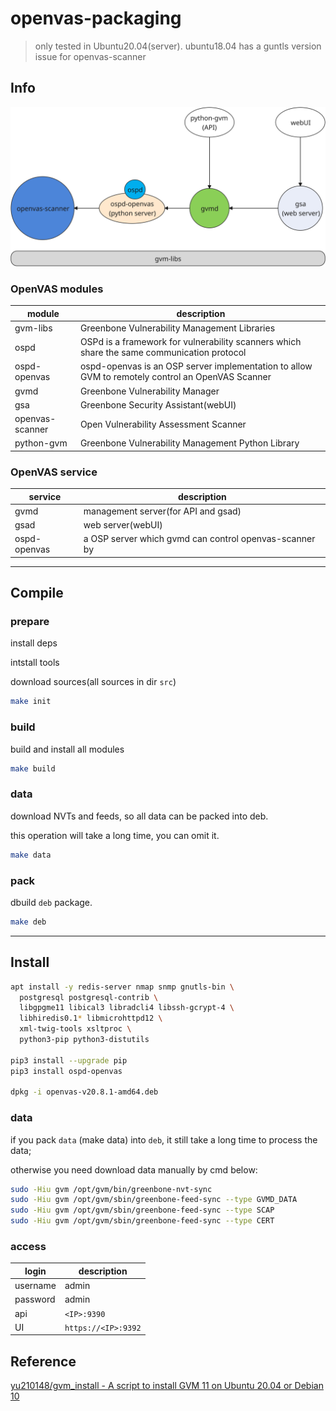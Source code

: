 # openvas-packaging

> only tested in Ubuntu20.04(server). ubuntu18.04 has a guntls version issue for openvas-scanner

## Info

![module](res/openvas-modules.svg)

### OpenVAS modules

| module          | description                                                                                      |
| --------------- | ------------------------------------------------------------------------------------------------ |
| gvm-libs        | Greenbone Vulnerability Management Libraries                                                     |
| ospd            | OSPd is a framework for vulnerability scanners which share the same communication protocol       |
| ospd-openvas    | ospd-openvas is an OSP server implementation to allow GVM to remotely control an OpenVAS Scanner |
| gvmd            | Greenbone Vulnerability Manager                                                                  |
| gsa             | Greenbone Security Assistant(webUI)                                                              |
| openvas-scanner | Open Vulnerability Assessment Scanner                                                            |
| python-gvm      | Greenbone Vulnerability Management Python Library                                                |

### OpenVAS service

| service      | description                                            |
| ------------ | ------------------------------------------------------ |
| gvmd         | management server(for API and gsad)                    |
| gsad         | web server(webUI)                                      |
| ospd-openvas | a OSP server which gvmd can control openvas-scanner by |

-----------

## Compile

### prepare

install deps

intstall tools

download sources(all sources in dir `src`)

```bash
make init
```

### build

build and install all modules

```bash
make build
```

### data

download NVTs and feeds, so all data can be packed into deb.

this operation will take a long time, you can omit it.

```bash
make data
```

### pack

dbuild `deb` package.

```bash
make deb
```

-------------

## Install

```bash
apt install -y redis-server nmap snmp gnutls-bin \
  postgresql postgresql-contrib \
  libgpgme11 libical3 libradcli4 libssh-gcrypt-4 \
  libhiredis0.1* libmicrohttpd12 \
  xml-twig-tools xsltproc \
  python3-pip python3-distutils

pip3 install --upgrade pip
pip3 install ospd-openvas

dpkg -i openvas-v20.8.1-amd64.deb
```

### data

if you pack `data` (make data) into `deb`, it still take a long time to process the data; 

otherwise you need download data manually by cmd below:

```bash
sudo -Hiu gvm /opt/gvm/bin/greenbone-nvt-sync
sudo -Hiu gvm /opt/gvm/sbin/greenbone-feed-sync --type GVMD_DATA
sudo -Hiu gvm /opt/gvm/sbin/greenbone-feed-sync --type SCAP
sudo -Hiu gvm /opt/gvm/sbin/greenbone-feed-sync --type CERT
```

### access

| login    | description         |
| -------- | ------------------- |
| username | admin               |
| password | admin               |
| api      | `<IP>:9390`         |
| UI       | `https://<IP>:9392` |

## Reference

[ yu210148/gvm_install - A script to install GVM 11 on Ubuntu 20.04 or Debian 10](https://github.com/yu210148/gvm_install)
